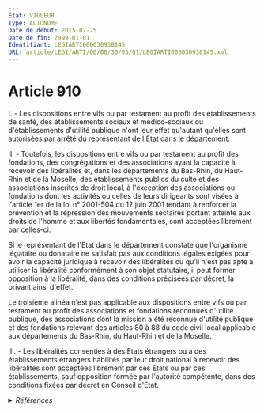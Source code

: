 ```yaml
---
État: VIGUEUR
Type: AUTONOME
Date de début: 2015-07-25
Date de fin: 2999-01-01
Identifiant: LEGIARTI000030930145
URL: article/LEGI/ARTI/00/00/30/93/01/LEGIARTI000030930145.xml
---
```


<h1>Article 910</h1>

I. - Les dispositions entre vifs ou par testament au profit des établissements
de santé, des établissements sociaux et médico-sociaux ou d'établissements
d'utilité publique n'ont leur effet qu'autant qu'elles sont autorisées par
arrêté du représentant de l'Etat dans le département.<br />

II. - Toutefois, les dispositions entre vifs ou par testament au profit des
fondations, des congrégations et des associations ayant la capacité à recevoir
des libéralités et, dans les départements du Bas-Rhin, du Haut-Rhin et de la
Moselle, des établissements publics du culte et des associations inscrites de
droit local, à l'exception des associations ou fondations dont les activités ou
celles de leurs dirigeants sont visées à l'article 1er de la loi n° 2001-504 du
12 juin 2001 tendant à renforcer la prévention et la répression des mouvements
sectaires portant atteinte aux droits de l'homme et aux libertés fondamentales,
sont acceptées librement par celles-ci.<br />

Si le représentant de l'Etat dans le département constate que l'organisme
légataire ou donataire ne satisfait pas aux conditions légales exigées pour
avoir la capacité juridique à recevoir des libéralités ou qu'il n'est pas apte à
utiliser la libéralité conformément à son objet statutaire, il peut former
opposition à la libéralité, dans des conditions précisées par décret, la privant
ainsi d'effet.<br />

Le troisième alinéa n'est pas applicable aux dispositions entre vifs ou par
testament au profit des associations et fondations reconnues d'utilité publique,
des associations dont la mission a été reconnue d'utilité publique et des
fondations relevant des articles 80 à 88 du code civil local applicable aux
départements du Bas-Rhin, du Haut-Rhin et de la Moselle.<br />

III. - Les libéralités consenties à des Etats étrangers ou à des établissements
étrangers habilités par leur droit national à recevoir des libéralités sont
acceptées librement par ces Etats ou par ces établissements, sauf opposition
formée par l'autorité compétente, dans des conditions fixées par décret en
Conseil d'Etat.


<details>
  <summary><em>Références</em></summary>

  <h2>Articles faisant référence à l'article</h2>
  
  <ul>
    <li>
      <a href="https://legal.tricoteuses.fr//redirection/LEGIARTI000006493571?vers=git&vers=legifrance">Loi n° 2001-504 du 12 juin 2001 tendant à renforcer la prévention et la répression des mouvements sectaires portant atteinte aux droits de l'homme et aux libertés fondamentales - article 1 AUTONOME MODIFIE, en vigueur du 2001-06-13 au 2004-08-07</a> CITATION cible
    </li>
    <li>
      <a href="https://legal.tricoteuses.fr//redirection/LEGIARTI000039280508?vers=git&vers=legifrance">Loi n° 2001-504 du 12 juin 2001 tendant à renforcer la prévention et la répression des mouvements sectaires portant atteinte aux droits de l'homme et aux libertés fondamentales - article 1 AUTONOME VIGUEUR, en vigueur depuis le 2020-01-01</a> CITATION cible
    </li>
    <li>
      <a href="https://legal.tricoteuses.fr//redirection/LEGIARTI000033975132?vers=git&vers=legifrance">Loi n° 2001-504 du 12 juin 2001 tendant à renforcer la prévention et la répression des mouvements sectaires portant atteinte aux droits de l'homme et aux libertés fondamentales - article 1 AUTONOME MODIFIE, en vigueur du 2017-01-29 au 2020-01-01</a> CITATION cible
    </li>
    <li>
      <a href="https://legal.tricoteuses.fr//redirection/LEGIARTI000043982925?vers=git&vers=legifrance">LOI n° 2009-526 du 12 mai 2009 de simplification et de clarification du droit et d'allègement des procédures - article 111 PARTIELLEMENT_MODIF VIGUEUR, en vigueur depuis le 2021-08-26</a> MODIFIE source
    </li>
    <li>
      <a href="https://legal.tricoteuses.fr//redirection/LEGIARTI000006493572?vers=git&vers=legifrance">Loi n° 2001-504 du 12 juin 2001 tendant à renforcer la prévention et la répression des mouvements sectaires portant atteinte aux droits de l'homme et aux libertés fondamentales - article 1 AUTONOME MODIFIE, en vigueur du 2004-08-07 au 2007-12-22</a> CITATION cible
    </li>
    <li>
      <a href="https://legal.tricoteuses.fr//redirection/LEGIARTI000017853224?vers=git&vers=legifrance">Loi n° 2001-504 du 12 juin 2001 tendant à renforcer la prévention et la répression des mouvements sectaires portant atteinte aux droits de l'homme et aux libertés fondamentales - article 1 AUTONOME MODIFIE, en vigueur du 2007-12-22 au 2017-01-29</a> CITATION cible
    </li>
    <li>
      <a href="https://legal.tricoteuses.fr//redirection/LEGIARTI000030921881?vers=git&vers=legifrance">Ordonnance n° 2015-904 du 23 juillet 2015 portant simplification du régime des associations et des fondations - article 4 ENTIEREMENT_MODIF</a> MODIFIE source
    </li>
  </ul>
  
  <h2>Références faites par l'article</h2>
  
  <ul>
    <li>
      1901-02-04 CITATION cible <a href="https://legal.tricoteuses.fr//redirection/LEGIARTI000024025854?vers=git&vers=legifrance">Loi du 4 février 1901 sur la tutelle administrative en matière de dons et legs - article 10 AUTONOME VIGUEUR, en vigueur depuis le 2011-05-19</a>
    </li>
    <li>
      1901-07-01 CITATION cible <a href="https://legal.tricoteuses.fr//redirection/LEGIARTI000029321852?vers=git&vers=legifrance">Loi du 1er juillet 1901 relative au contrat d'association - article 11 AUTONOME VIGUEUR, en vigueur depuis le 2014-08-02</a>
    </li>
    <li>
      1905-12-09 CITATION cible <a href="https://legal.tricoteuses.fr//redirection/LEGIARTI000006340347?vers=git&vers=legifrance">Loi du 9 décembre 1905 concernant la séparation des Eglises et de l'Etat. - article 19 AUTONOME MODIFIE, en vigueur du 2006-01-01 au 2009-05-14</a>
    </li>
    <li>
      1997-12-19 CITATION cible <a href="https://legal.tricoteuses.fr//redirection/LEGIARTI000042683063?vers=git&vers=legifrance">Décret n°97-1191 du 19 décembre 1997 pris pour l'application au ministre de l'intérieur du premier alinéa de l'article 2 du décret n° 97-34 du 15 janvier 1997 relatif à la déconcentration des décisions administratives individuelles - article ANNEXE AUTONOME VIGUEUR, en vigueur depuis le 2021-01-01</a>
    </li>
    <li>
      2001-06-12 CITATION source <a href="https://legal.tricoteuses.fr//redirection/LEGIARTI000006493571?vers=git&vers=legifrance">Loi n° 2001-504 du 12 juin 2001 tendant à renforcer la prévention et la répression des mouvements sectaires portant atteinte aux droits de l'homme et aux libertés fondamentales - article 1 AUTONOME MODIFIE, en vigueur du 2001-06-13 au 2004-08-07</a>
    </li>
    <li>
      2004-01-07 CITATION cible <a href="https://legal.tricoteuses.fr//redirection/LEGIARTI000006522322?vers=git&vers=legifrance">Décret n°2004-22 du 7 janvier 2004 pris pour l'application de l'article 16 de la loi n° 84-610 du 16 juillet 1984 et relatif à l'agrément des fédérations sportives, aux dispositions obligatoires des statuts des fédérations sportives agréées et à leur règlement disciplinaire type. - article ANNEXE I AUTONOME ABROGE, en vigueur du 2006-05-25 au 2007-07-25</a>
    </li>
    <li>
      2007-05-11 CITATION cible <a href="https://legal.tricoteuses.fr//redirection/LEGIARTI000049914842?vers=git&vers=legifrance">Décret n°2007-807 du 11 mai 2007 relatif aux associations, fondations, congrégations et établissements publics du culte et portant application de l'article 910 du code civil - article 1 AUTONOME VIGUEUR, en vigueur depuis le 2024-07-08</a>
    </li>
    <li>
      2007-05-11 CITATION cible <a href="https://legal.tricoteuses.fr//redirection/LEGIARTI000049914839?vers=git&vers=legifrance">Décret n°2007-807 du 11 mai 2007 relatif aux associations, fondations, congrégations et établissements publics du culte et portant application de l'article 910 du code civil - article 2 AUTONOME VIGUEUR, en vigueur depuis le 2024-07-08</a>
    </li>
    <li>
      2007-05-11 CITATION cible <a href="https://legal.tricoteuses.fr//redirection/LEGIARTI000049914835?vers=git&vers=legifrance">Décret n°2007-807 du 11 mai 2007 relatif aux associations, fondations, congrégations et établissements publics du culte et portant application de l'article 910 du code civil - article 4 AUTONOME VIGUEUR, en vigueur depuis le 2024-07-08</a>
    </li>
    <li>
      2008-08-04 CITATION cible <a href="https://legal.tricoteuses.fr//redirection/LEGIARTI000048539801?vers=git&vers=legifrance">LOI n° 2008-776 du 4 août 2008 de modernisation de l'économie - article 140 PARTIELLEMENT_MODIF VIGUEUR, en vigueur depuis le 2024-01-01</a>
    </li>
    <li>
      2009-05-12 CITATION cible <a href="https://legal.tricoteuses.fr//redirection/LEGIARTI000029321834?vers=git&vers=legifrance">LOI n° 2009-526 du 12 mai 2009 de simplification et de clarification du droit et d'allègement des procédures - article 111 PARTIELLEMENT_MODIF MODIFIE, en vigueur du 2014-08-02 au 2021-08-26</a>
    </li>
    <li>
      2009-05-12 MODIFIE cible <a href="https://legal.tricoteuses.fr//redirection/LEGIARTI000043982925?vers=git&vers=legifrance">LOI n° 2009-526 du 12 mai 2009 de simplification et de clarification du droit et d'allègement des procédures - article 111 PARTIELLEMENT_MODIF VIGUEUR, en vigueur depuis le 2021-08-26</a>
    </li>
    <li>
      2010-04-20 CITATION cible <a href="https://legal.tricoteuses.fr//redirection/LEGIARTI000022125674?vers=git&vers=legifrance">Décret n° 2010-395 du 20 avril 2010 relatif au régime de libéralités consenties aux associations, fondations, congrégations et établissements publics du culte - article AUTONOME VIGUEUR, en vigueur depuis le 2010-04-23</a>
    </li>
    <li>
      2012-03-19 CITATION cible <a href="https://legal.tricoteuses.fr//redirection/LEGITEXT000025546084?vers=git&vers=legifrance">Décret n° 2012-377 du 19 mars 2012 relatif au régime des libéralités consenties aux Etats et aux établissements étrangers habilités par leur droit national à recevoir des libéralités VIGUEUR</a>
    </li>
    <li>
      2014-06-04 CITATION cible <a href="https://legal.tricoteuses.fr//redirection/LEGITEXT000029045744?vers=git&vers=legifrance">Décret n° 2014-579 du 4 juin 2014 relatif à l'Académie d'agriculture de France VIGUEUR</a>
    </li>
    <li>
      2015-05-13 CITATION cible <a href="https://legal.tricoteuses.fr//redirection/LEGIARTI000032258802?vers=git&vers=legifrance">Décret n° 2015-532 du 13 mai 2015 portant approbation des statuts de la fondation hospitalière « Fondation de l'Assistance publique-Hôpitaux de Paris pour la recherche » - article AUTONOME ABROGE, en vigueur du 2016-06-17 au 2021-06-26</a>
    </li>
    <li>
      2015-07-01 CITATION cible <a href="https://legal.tricoteuses.fr//redirection/LEGITEXT000030839154?vers=git&vers=legifrance">Décret n° 2015-807 du 1er juillet 2015 pris pour l'application de la loi du 31 juillet 2014 sur l'économie sociale et solidaire et relatif aux fondations VIGUEUR</a>
    </li>
    <li>
      2015-07-23 MODIFIE cible <a href="https://legal.tricoteuses.fr//redirection/LEGIARTI000030921881?vers=git&vers=legifrance">Ordonnance n° 2015-904 du 23 juillet 2015 portant simplification du régime des associations et des fondations - article 4 ENTIEREMENT_MODIF</a>
    </li>
    <li>
      2017-05-06 CITATION cible <a href="https://legal.tricoteuses.fr//redirection/LEGITEXT000034701320?vers=git&vers=legifrance">Décret n° 2017-908 du 6 mai 2017 portant diverses dispositions relatives au régime juridique des associations, des fondations, des fonds de dotation et des organismes faisant appel public à la générosité VIGUEUR</a>
    </li>
    <li>
      2019-05-22 CITATION cible <a href="https://legal.tricoteuses.fr//redirection/LEGIARTI000038497798?vers=git&vers=legifrance">LOI n° 2019-486 du 22 mai 2019 relative à la croissance et la transformation des entreprises - article 177 PARTIELLEMENT_MODIF VIGUEUR, en vigueur depuis le 2019-05-24</a>
    </li>
    <li>
      2019-12-16 CITATION cible <a href="https://legal.tricoteuses.fr//redirection/LEGIARTI000039633205?vers=git&vers=legifrance">Décret n° 2019-1369 du 16 décembre 2019 portant approbation des statuts de la fondation hospitalière « Fondation hospitalière pour la recherche sur la précarité et l'exclusion sociale » - article 15 AUTONOME VIGUEUR, en vigueur depuis le 2019-12-19</a>
    </li>
    <li>
      2019-12-18 CITATION cible <a href="https://legal.tricoteuses.fr//redirection/LEGIARTI000039647733?vers=git&vers=legifrance">Décret n° 2019-1406 du 18 décembre 2019 relatif à la déconcentration des décisions administratives individuelles relevant du ministre de l'intérieur - article 3 ENTIEREMENT_MODIF</a>
    </li>
    <li>
      2021-06-23 CITATION cible <a href="https://legal.tricoteuses.fr//redirection/LEGIARTI000043700167?vers=git&vers=legifrance">Décret n° 2021-803 du 23 juin 2021 portant approbation des statuts de la fondation hospitalière « Fondation de l'Assistance publique-Hôpitaux de Paris pour la recherche » - article 15 AUTONOME VIGUEUR, en vigueur depuis le 2021-06-26</a>
    </li>
    <li>
      2021-12-27 CITATION cible <a href="https://legal.tricoteuses.fr//redirection/LEGITEXT000044811957?vers=git&vers=legifrance">Décret n° 2021-1844 du 27 décembre 2021 relatif aux associations cultuelles régies par la loi du 9 décembre 1905 VIGUEUR</a>
    </li>
    <li>
      2022-04-22 CITATION cible <a href="https://legal.tricoteuses.fr//redirection/LEGITEXT000045643504?vers=git&vers=legifrance">Décret n° 2022-619 du 22 avril 2022 relatif au contrôle du financement étranger des cultes et portant diverses dispositions relatives aux libéralités et à la transparence des associations et fonds de dotation VIGUEUR</a>
    </li>
    <li>
      2023-05-31 CITATION cible <a href="https://legal.tricoteuses.fr//redirection/LEGIARTI000047619752?vers=git&vers=legifrance">Décret n° 2023-424 du 31 mai 2023 portant approbation des statuts de la fondation hospitalière « Fondation 15-20 pour la vision » - article 15 AUTONOME VIGUEUR, en vigueur depuis le 2023-06-03</a>
    </li>
    <li>
      2024-07-05 CITATION cible <a href="https://legal.tricoteuses.fr//redirection/LEGITEXT000049910554?vers=git&vers=legifrance">Décret n° 2024-720 du 5 juillet 2024 portant dématérialisation et simplification des procédures applicables aux organismes philanthropiques VIGUEUR</a>
    </li>
    <li>
      2024-11-08 CITATION cible <a href="https://legal.tricoteuses.fr//redirection/LEGITEXT000050608618?vers=git&vers=legifrance">Arrêté du 8 novembre 2024 fixant les éléments devant obligatoirement figurer dans le règlement intérieur d'une association et d'une fondation reconnues d'utilité publique VIGUEUR</a>
    </li>
    <li>
      2999-01-01 CITATION cible <a href="https://legal.tricoteuses.fr//redirection/LEGIARTI000020628231?vers=git&vers=legifrance">Code civil - article 937 AUTONOME VIGUEUR, en vigueur depuis le 2009-05-14</a>
    </li>
    <li>
      2999-01-01 CITATION cible <a href="https://legal.tricoteuses.fr//redirection/LEGIARTI000006804491?vers=git&vers=legifrance">Code de la santé publique - article Annexe I aux articles R668-1-1 à R668-21 AUTONOME ABROGE, en vigueur du 1997-05-22 au 2003-05-27</a>
    </li>
    <li>
      2999-01-01 CITATION cible <a href="https://legal.tricoteuses.fr//redirection/LEGIARTI000029394515?vers=git&vers=legifrance">Code de la santé publique - article R6141-63 AUTONOME VIGUEUR, en vigueur depuis le 2014-08-24</a>
    </li>
    <li>
      1817-01-02 CITATION cible <a href="https://legal.tricoteuses.fr//redirection/LEGIARTI000020628228?vers=git&vers=legifrance">Loi du 2 janvier 1817 sur les donations et legs aux établissements ecclésiastiques (1). - article 1 AUTONOME ABROGE, en vigueur du 2009-05-14 au 2011-05-19</a>
    </li>
    <li>
      1825-05-24 CITATION cible <a href="https://legal.tricoteuses.fr//redirection/LEGIARTI000020628225?vers=git&vers=legifrance">Loi du 24 mai 1825 relative à l'autorisation et à l'existence légale des congrégations et communautés religieuses de femmes - article 4 AUTONOME ABROGE, en vigueur du 2009-05-14 au 2011-05-19</a>
    </li>
    <li>
      1817-04-02 TXT_SOURCE cible <a href="https://legal.tricoteuses.fr//redirection/LEGITEXT000006069584?vers=git&vers=legifrance">Ordonnance du 2 avril 1817 qui détermine les règles à suivre pour l'acceptation et l'emploi des dons et legs qui peuvent être faits en faveur tant des établissements ecclésiastiques que de tous autres établissements d'utilité publique, en vertu de la loi du 2 janvier 1817 et de l'article 910 du Code civil. VIGUEUR</a>
    </li>
    <li>
      1817-04-02 CITATION cible <a href="https://legal.tricoteuses.fr//redirection/LEGIARTI000006316659?vers=git&vers=legifrance">Ordonnance du 2 avril 1817 qui détermine les règles à suivre pour l'acceptation et l'emploi des dons et legs qui peuvent être faits en faveur tant des établissements ecclésiastiques que de tous autres établissements d'utilité publique, en vertu de la loi du 2 janvier 1817 et de l'article 910 du Code civil. - article 1 AUTONOME VIGUEUR, en vigueur depuis le 1817-04-02</a>
    </li>
    <li>
      1817-04-02 TXT_SOURCE cible <a href="https://legal.tricoteuses.fr//redirection/LEGIARTI000006316659?vers=git&vers=legifrance">Ordonnance du 2 avril 1817 qui détermine les règles à suivre pour l'acceptation et l'emploi des dons et legs qui peuvent être faits en faveur tant des établissements ecclésiastiques que de tous autres établissements d'utilité publique, en vertu de la loi du 2 janvier 1817 et de l'article 910 du Code civil. - article 1 AUTONOME VIGUEUR, en vigueur depuis le 1817-04-02</a>
    </li>
    <li>
      1817-04-02 TXT_SOURCE cible <a href="https://legal.tricoteuses.fr//redirection/LEGIARTI000006316689?vers=git&vers=legifrance">Ordonnance du 2 avril 1817 qui détermine les règles à suivre pour l'acceptation et l'emploi des dons et legs qui peuvent être faits en faveur tant des établissements ecclésiastiques que de tous autres établissements d'utilité publique, en vertu de la loi du 2 janvier 1817 et de l'article 910 du Code civil. - article 3 AUTONOME VIGUEUR, en vigueur depuis le 1817-04-02</a>
    </li>
    <li>
      1817-04-02 TXT_SOURCE cible <a href="https://legal.tricoteuses.fr//redirection/LEGIARTI000006316720?vers=git&vers=legifrance">Ordonnance du 2 avril 1817 qui détermine les règles à suivre pour l'acceptation et l'emploi des dons et legs qui peuvent être faits en faveur tant des établissements ecclésiastiques que de tous autres établissements d'utilité publique, en vertu de la loi du 2 janvier 1817 et de l'article 910 du Code civil. - article 4 AUTONOME VIGUEUR, en vigueur depuis le 1817-04-02</a>
    </li>
    <li>
      1817-04-02 TXT_SOURCE cible <a href="https://legal.tricoteuses.fr//redirection/LEGIARTI000006316746?vers=git&vers=legifrance">Ordonnance du 2 avril 1817 qui détermine les règles à suivre pour l'acceptation et l'emploi des dons et legs qui peuvent être faits en faveur tant des établissements ecclésiastiques que de tous autres établissements d'utilité publique, en vertu de la loi du 2 janvier 1817 et de l'article 910 du Code civil. - article 5 AUTONOME VIGUEUR, en vigueur depuis le 1896-02-04</a>
    </li>
    <li>
      1817-04-02 TXT_SOURCE cible <a href="https://legal.tricoteuses.fr//redirection/LEGIARTI000006316747?vers=git&vers=legifrance">Ordonnance du 2 avril 1817 qui détermine les règles à suivre pour l'acceptation et l'emploi des dons et legs qui peuvent être faits en faveur tant des établissements ecclésiastiques que de tous autres établissements d'utilité publique, en vertu de la loi du 2 janvier 1817 et de l'article 910 du Code civil. - article 7 AUTONOME VIGUEUR, en vigueur depuis le 1817-04-02</a>
    </li>
  </ul>
</details>
